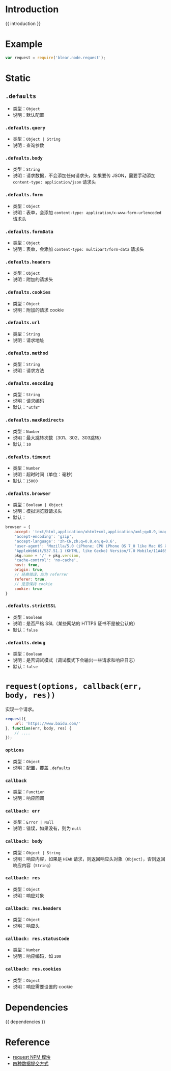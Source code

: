 # Introduction
{{ introduction }}





# Example
```js
var request = require('blear.node.request');
```



# Static
## `.defaults`
- 类型：`Object`
- 说明：默认配置

### `.defaults.query`
- 类型：`Object | String`
- 说明：查询参数

### `.defaults.body`
- 类型：`String`
- 说明：请求数据，不会添加任何请求头，如果要传 JSON，需要手动添加 `content-type: application/json` 请求头

### `.defaults.form`
- 类型：`Object`
- 说明：表单，会添加 `content-type: application/x-www-form-urlencoded` 请求头

### `.defaults.formData`
- 类型：`Object`
- 说明：表单，会添加 `content-type: multipart/form-data` 请求头

### `.defaults.headers`
- 类型：`Object`
- 说明：附加的请求头

### `.defaults.cookies`
- 类型：`Object`
- 说明：附加的请求 cookie

### `.defaults.url`
- 类型：`String`
- 说明：请求地址

### `.defaults.method`
- 类型：`String`
- 说明：请求方法

### `.defaults.encoding`
- 类型：`String`
- 说明：请求编码
- 默认：`"utf8"`

### `.defaults.maxRedirects`
- 类型：`Number`
- 说明：最大跳转次数（301、302、303跳转）
- 默认：`10`

### `.defaults.timeout`
- 类型：`Number`
- 说明：超时时间（单位：毫秒）
- 默认：`15000`

### `.defaults.browser`
- 类型：`Boolean | Object`
- 说明：模拟浏览器请求头
- 默认：
```js
browser = {
    accept: 'text/html,application/xhtml+xml,application/xml;q=0.9,image/webp,*/*;q=0.8',
    'accept-encoding': 'gzip',
    'accept-language': 'zh-CN,zh;q=0.8,en;q=0.6',
    'user-agent': 'Mozilla/5.0 (iPhone; CPU iPhone OS 7_0 like Mac OS X; en-us) ' +
    'AppleWebKit/537.51.1 (KHTML, like Gecko) Version/7.0 Mobile/11A465 Safari/9537.53 ' +
    pkg.name + '/' + pkg.version,
    'cache-control': 'no-cache',
    host: true,
    origin: true,
    // 经典错误，应为 referrer
    referer: true,
    // 是否保持 cookie
    cookie: true
}
```

### `.defaults.strictSSL`
- 类型：`Boolean`
- 说明：是否严格 SSL（某些网站的 HTTPS 证书不是被公认的）
- 默认：`false`

### `.defaults.debug`
- 类型：`Boolean`
- 说明：是否调试模式（调试模式下会输出一些请求和响应日志）
- 默认：`false`


# `request(options, callback(err, body, res))`
实现一个请求。
```js
request({
    url: 'https://www.baidu.com/'
}, function(err, body, res) {
    // ....      
});
```

### `options`
- 类型：`Object`
- 说明：配置，覆盖 `.defaults`

### `callback`
- 类型：`Function`
- 说明：响应回调

### `callback: err`
- 类型：`Error | Null`
- 说明：错误，如果没有，则为 `null`

### `callback: body`
- 类型：`Object | String`
- 说明：响应内容，如果是 `HEAD` 请求，则返回响应头对象（`Object`），否则返回响应内容（`String`）

### `callback: res`
- 类型：`Object`
- 说明：响应对象

### `callback: res.headers`
- 类型：`Object`
- 说明：响应头

### `callback: res.statusCode`
- 类型：`Number`
- 说明：响应编码，如 `200`

### `callback: res.cookies`
- 类型：`Object`
- 说明：响应需要设置的 cookie













# Dependencies
{{ dependencies }}





# Reference
- [request NPM 模块](https://www.npmjs.com/package/request)
- [四种数据提交方式](https://imququ.com/post/four-ways-to-post-data-in-http.html)
